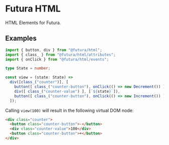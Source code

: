 # Futura HTML

HTML Elements for Futura.

## Examples

```typescript
import { button, div } from "@futura/html";
import { class_ } from "@futura/html/attributes";
import { onClick } from "@futura/html/events";

type State = number;

const view = (state: State) =>
  div([class_("counter")], [
    button([ class_("counter-button"), onClick(() => new Decrement()) ], [ "-" ]),
    div([ class_("counter-value") ], [`${state}`]),
    button([ class_("counter-button"), onClick(() => new Increment()) ], [ "+" ]),
  ]);
```

Calling `view(100)` will result in the following virtual DOM node:

```html
<div class="counter">
  <button class="counter-button">-</button>
  <div class="counter-value">100</div>
  <button class="counter-button">+</button>
</div>
```
